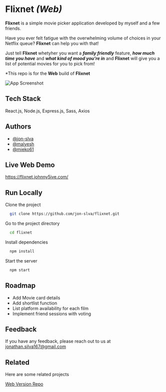 
# **Flixnet** _(Web)_

**Flixnet** is a simple movie picker application developed by myself and a few friends.

Have you ever felt fatigue with the overwhelming volume of choices in your Netflix queue? **Flixnet** can help you with that!

Just tell **Flixnet** whetyher you want a **_family friendly_** feature, **_how much time you have_** and **_what kind of mood you're in_** and **Flixnet** will give you a list of potential movies for you to pick from!

*This repo is for the **Web** build of **Flixnet**

![App Screenshot](https://jonathansilva.io/static/media/Flixnet%20desktop.2a4d61029e0afd98d2ee.jpg)





## Tech Stack

React.js, Node.js, Express.js, Sass, Axios



## Authors

- [@jon-slva](https://www.github.com/jon-slva)
- [@malyesh](https://github.com/malyesh/)
- [@mieko61](https://github.com/mieko61)
## Live Web Demo

https://flixnet.johnny5ive.com/

## Run Locally

Clone the project

```bash
  git clone https://github.com/jon-slva/flixnet.git
```

Go to the project directory

```bash
  cd flixnet
```

Install dependencies

```bash
  npm install
```

Start the server

```bash
  npm start
```

## Roadmap

- Add Movie card details
- Add shortlist function
- List platform availability for each film
- Implement friend sessions with voting

## Feedback

If you have any feedback, please reach out to us at jonathan.silva167@gmail.com


## Related

Here are some related projects

[Web Version Repo](https://github.com/jon-slva/flixnet-react-native)

